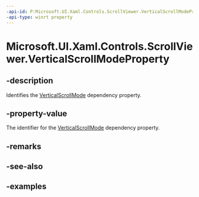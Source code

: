 ```yaml
---
-api-id: P:Microsoft.UI.Xaml.Controls.ScrollViewer.VerticalScrollModeProperty
-api-type: winrt property
---
```


# Microsoft.UI.Xaml.Controls.ScrollViewer.VerticalScrollModeProperty

<!--
public static Windows.UI.Xaml.DependencyProperty VerticalScrollModeProperty { get; }
-->

## -description

Identifies the [VerticalScrollMode](scrollviewer_verticalscrollmode.md) dependency property.

## -property-value

The identifier for the [VerticalScrollMode](scrollviewer_verticalscrollmode.md) dependency property.

## -remarks

## -see-also

## -examples

